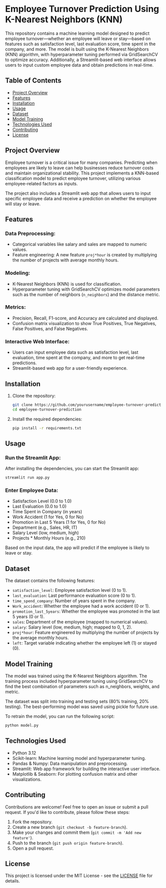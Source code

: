 

</br>

# Employee Turnover Prediction Using K-Nearest Neighbors (KNN)

This repository contains a machine learning model designed to predict employee turnover—whether an employee will leave or stay—based on features such as satisfaction level, last evaluation score, time spent in the company, and more. The model is built using the K-Nearest Neighbors (KNN) algorithm, with hyperparameter tuning performed via GridSearchCV to optimize accuracy. Additionally, a Streamlit-based web interface allows users to input custom employee data and obtain predictions in real-time.

## Table of Contents
- [Project Overview](#project-overview)
- [Features](#features)
- [Installation](#installation)
- [Usage](#usage)
- [Dataset](#dataset)
- [Model Training](#model-training)
- [Technologies Used](#technologies-used)
- [Contributing](#contributing)
- [License](#license)

## Project Overview

Employee turnover is a critical issue for many companies. Predicting when employees are likely to leave can help businesses reduce turnover costs and maintain organizational stability. This project implements a KNN-based classification model to predict employee turnover, utilizing various employee-related factors as inputs.

The project also includes a Streamlit web app that allows users to input specific employee data and receive a prediction on whether the employee will stay or leave.

## Features

### Data Preprocessing:
- Categorical variables like salary and sales are mapped to numeric values.
- Feature engineering: A new feature `proj*hour` is created by multiplying the number of projects with average monthly hours.

### Modeling:
- K-Nearest Neighbors (KNN) is used for classification.
- Hyperparameter tuning with GridSearchCV optimizes model parameters such as the number of neighbors (`n_neighbors`) and the distance metric.

### Metrics:
- Precision, Recall, F1-score, and Accuracy are calculated and displayed.
- Confusion matrix visualization to show True Positives, True Negatives, False Positives, and False Negatives.

### Interactive Web Interface:
- Users can input employee data such as satisfaction level, last evaluation, time spent at the company, and more to get real-time predictions.
- Streamlit-based web app for a user-friendly experience.

## Installation

1. Clone the repository:
   ```bash
   git clone https://github.com/yourusername/employee-turnover-prediction.git
   cd employee-turnover-prediction
   ```

2. Install the required dependencies:
   ```bash
   pip install -r requirements.txt
   ```

## Usage

### Run the Streamlit App:

After installing the dependencies, you can start the Streamlit app:

```bash
streamlit run app.py
```

### Enter Employee Data:

- Satisfaction Level (0.0 to 1.0)
- Last Evaluation (0.0 to 1.0)
- Time Spent in Company (in years)
- Work Accident (1 for Yes, 0 for No)
- Promotion in Last 5 Years (1 for Yes, 0 for No)
- Department (e.g., Sales, HR, IT)
- Salary Level (low, medium, high)
- Projects * Monthly Hours (e.g., 210)

Based on the input data, the app will predict if the employee is likely to leave or stay.

## Dataset

The dataset contains the following features:

- `satisfaction_level`: Employee satisfaction level (0 to 1).
- `last_evaluation`: Last performance evaluation score (0 to 1).
- `time_spend_company`: Number of years spent in the company.
- `Work_accident`: Whether the employee had a work accident (0 or 1).
- `promotion_last_5years`: Whether the employee was promoted in the last 5 years (0 or 1).
- `sales`: Department of the employee (mapped to numerical values).
- `salary`: Salary level (low, medium, high; mapped to 0, 1, 2).
- `proj*hour`: Feature engineered by multiplying the number of projects by the average monthly hours.
- `left`: Target variable indicating whether the employee left (1) or stayed (0).

## Model Training

The model was trained using the K-Nearest Neighbors algorithm. The training process included hyperparameter tuning using GridSearchCV to find the best combination of parameters such as n_neighbors, weights, and metric.

The dataset was split into training and testing sets (80% training, 20% testing). The best-performing model was saved using pickle for future use.

To retrain the model, you can run the following script:

```bash
python model.py
```

## Technologies Used

- Python 3.12
- Scikit-learn: Machine learning model and hyperparameter tuning.
- Pandas & Numpy: Data manipulation and preprocessing.
- Streamlit: Web app framework for building the interactive user interface.
- Matplotlib & Seaborn: For plotting confusion matrix and other visualizations.

## Contributing

Contributions are welcome! Feel free to open an issue or submit a pull request. If you'd like to contribute, please follow these steps:

1. Fork the repository.
2. Create a new branch (`git checkout -b feature-branch`).
3. Make your changes and commit them (`git commit -m 'Add new feature'`).
4. Push to the branch (`git push origin feature-branch`).
5. Open a pull request.

## License

This project is licensed under the MIT License - see the [LICENSE](LICENSE) file for details.

